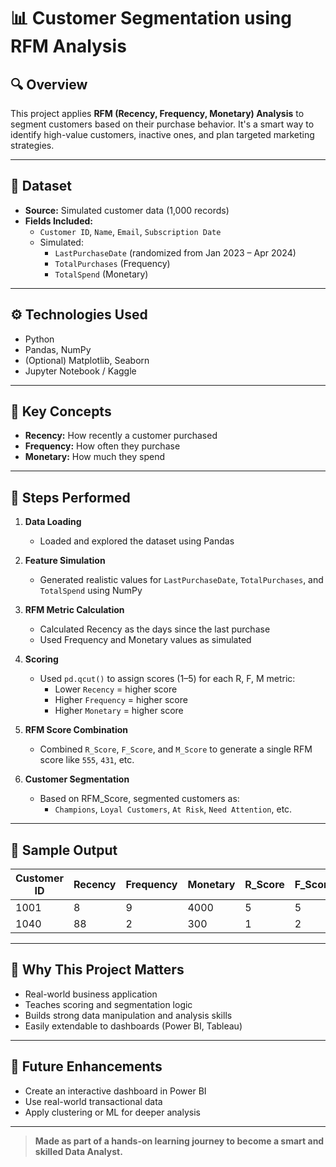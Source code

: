 # 📊 Customer Segmentation using RFM Analysis

## 🔍 Overview

This project applies **RFM (Recency, Frequency, Monetary) Analysis** to segment customers based on their purchase behavior. It's a smart way to identify high-value customers, inactive ones, and plan targeted marketing strategies.

---

## 📁 Dataset

- **Source:** Simulated customer data (1,000 records)
- **Fields Included:**
  - `Customer ID`, `Name`, `Email`, `Subscription Date`
  - Simulated:
    - `LastPurchaseDate` (randomized from Jan 2023 – Apr 2024)
    - `TotalPurchases` (Frequency)
    - `TotalSpend` (Monetary)

---

## ⚙️ Technologies Used

- Python
- Pandas, NumPy
- (Optional) Matplotlib, Seaborn
- Jupyter Notebook / Kaggle

---

## 🧠 Key Concepts

- **Recency:** How recently a customer purchased
- **Frequency:** How often they purchase
- **Monetary:** How much they spend

---

## 📌 Steps Performed

1. **Data Loading**
   - Loaded and explored the dataset using Pandas

2. **Feature Simulation**
   - Generated realistic values for `LastPurchaseDate`, `TotalPurchases`, and `TotalSpend` using NumPy

3. **RFM Metric Calculation**
   - Calculated Recency as the days since the last purchase
   - Used Frequency and Monetary values as simulated

4. **Scoring**
   - Used `pd.qcut()` to assign scores (1–5) for each R, F, M metric:
     - Lower `Recency` = higher score
     - Higher `Frequency` = higher score
     - Higher `Monetary` = higher score

5. **RFM Score Combination**
   - Combined `R_Score`, `F_Score`, and `M_Score` to generate a single RFM score like `555`, `431`, etc.

6. **Customer Segmentation**
   - Based on RFM_Score, segmented customers as:
     - `Champions`, `Loyal Customers`, `At Risk`, `Need Attention`, etc.

---

## 🧩 Sample Output

| Customer ID | Recency | Frequency | Monetary | R_Score | F_Score | M_Score | RFM_Score | Segment     |
|-------------|---------|-----------|----------|---------|---------|---------|-----------|-------------|
| 1001        | 8       | 9         | 4000     | 5       | 5       | 5       | 555       | Champion    |
| 1040        | 88      | 2         | 300      | 1       | 2       | 2       | 122       | At Risk     |

---

## 🎯 Why This Project Matters

- Real-world business application
- Teaches scoring and segmentation logic
- Builds strong data manipulation and analysis skills
- Easily extendable to dashboards (Power BI, Tableau)

---

## 🔄 Future Enhancements

- Create an interactive dashboard in Power BI
- Use real-world transactional data
- Apply clustering or ML for deeper analysis

---

> **Made as part of a hands-on learning journey to become a smart and skilled Data Analyst.**
